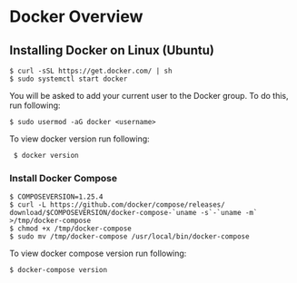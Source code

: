 # Docker Overview 

## Installing Docker on Linux (Ubuntu)
```
$ curl -sSL https://get.docker.com/ | sh
$ sudo systemctl start docker
```
You will be asked to add your current user to the Docker group. To do this, run following:
```
$ sudo usermod -aG docker <username>
```
To view docker version run following:
```
 $ docker version
```
### Install Docker Compose
```
$ COMPOSEVERSION=1.25.4
$ curl -L https://github.com/docker/compose/releases/
download/$COMPOSEVERSION/docker-compose-`uname -s`-`uname -m` 
>/tmp/docker-compose
$ chmod +x /tmp/docker-compose
$ sudo mv /tmp/docker-compose /usr/local/bin/docker-compose
```
To view docker compose version run following:
```
$ docker-compose version
```
